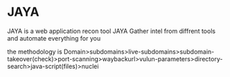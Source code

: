 # JAYA
JAYA is a web application recon tool 
JAYA Gather intel from diffrent tools and automate everything for you 


the methodology is 
Domain>subdomains>live-subdomains>subdomain-takeover(check)>port-scanning>waybackurl>vulun-parameters>directory-search>java-script(files)>nuclei
